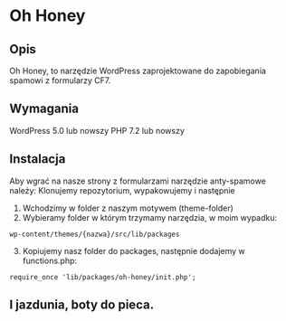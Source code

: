 # Oh Honey

## Opis
Oh Honey, to narzędzie WordPress zaprojektowane do zapobiegania spamowi z formularzy CF7.

## Wymagania
WordPress 5.0 lub nowszy
PHP 7.2 lub nowszy

## Instalacja
Aby wgrać na nasze strony z formularzami narzędzie anty-spamowe należy:
Klonujemy repozytorium, wypakowujemy i następnie
1. Wchodzimy w folder z naszym motywem (theme-folder)
2. Wybieramy folder w którym trzymamy narzędzia, w moim wypadku:
```
wp-content/themes/{nazwa}/src/lib/packages
```
3. Kopiujemy nasz folder do packages, następnie dodajemy w functions.php:
```
require_once 'lib/packages/oh-honey/init.php';
```

## I jazdunia, boty do pieca.


